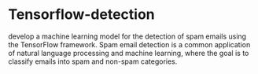 # Tensorflow-detection
develop a machine learning model for the detection of spam emails using the TensorFlow framework. Spam email detection is a common application of natural language processing and machine learning, where the goal is to classify emails into spam and non-spam categories.
